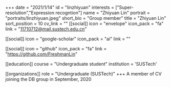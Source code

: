 +++
date = "2021/1/14"
id = "linzhiyuan"
interests = ["Super-resolution","Expression recogntion"]
name = "Zhiyuan Lin"
portrait = "portraits/linzhiyuan.jpeg"
short_bio = "Group member"
title = "Zhiyuan Lin"
sort_position = 10
cv_link = ""
[[social]]
    icon = "envelope"
    icon_pack = "fa"
    link = "11710712@mail.sustech.edu.cn"

[[social]]
    icon = "google-scholar"
    icon_pack = "ai"
    link = ""

[[social]]
    icon = "github"
    icon_pack = "fa"
    link = "https://github.com/FreshmanLin"

[[education]]
    course = "Undergraduate student"
    institution = 'SUSTech'

[[organizations]]
 role = "Undergraduate (SUSTech)"
+++
A member of CV joining the DB group in September, 2020
